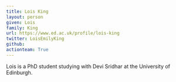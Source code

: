 ```yaml
---
title: Lois King
layout: person
given: Lois
family: King
url: https://www.ed.ac.uk/profile/lois-king
twitter: LoisEmilyKing
github: 
actionteam: True
---
```


Lois is a PhD student studying with Devi Sridhar at the University of Edinburgh.
